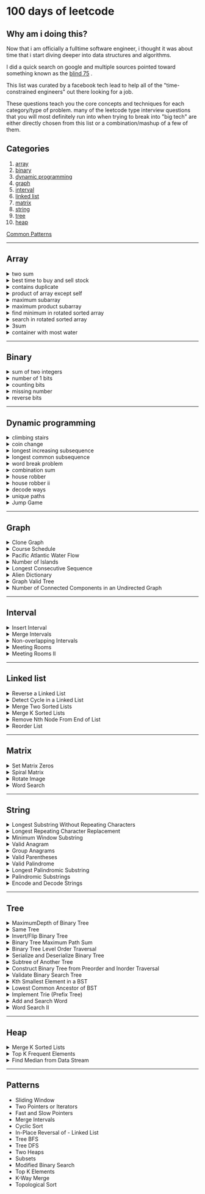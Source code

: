 # 100 days of leetcode

## Why am i doing this?

Now that i am officially a fulltime software engineer, i thought it was about time that i start diving deeper into data structures and algorithms.

I did a quick search on google and multiple sources pointed toward something known as the [blind 75](https://www.teamblind.com/post/new-year-gift---curated-list-of-top-75-leetcode-questions-to-save-your-time-oam1oreu) .

This list was curated by a facebook tech lead to help all of the "time-constrained engineers" out there looking for a job.

These questions teach you the core concepts and techniques for each category/type of problem. many of the leetcode type interview questions that you will most definitely run into when trying to break into "big tech" are either directly chosen from this list or a combination/mashup of a few of them.

## Categories

1. [array](#array)
2. [binary](#binary)
3. [dynamic programming](#dynamic-programming)
4. [graph](#graph)
5. [interval](#interval)
6. [linked list](#linked-list)
7. [matrix](#matrix)
8. [string](#string)
9. [tree](#tree)
10. [heap](#heap)
  
[Common Patterns](#patterns)

<hr>

## Array

<details>
<summary>two sum</summary>

### prompt:

Given an array of integers nums and an integer target, return indices of the two numbers such that they add up to target.

You may assume that each input would have exactly one solution, and you may not use the same element twice.

You can return the answer in any order.

### my solution:

```js
/**
 * @param {number[]} nums
 * @param {number} target
 * @return {number[]}
 */
var twoSum = function (nums, target) {
  //set up results object
  results = {};

  for (let i = 0; i < nums.length; i++) {
    // check to see if complement exists
    let complement = target - nums[i];
    if (results.hasOwnProperty(complement)) {
      return [results[complement], i];
    }
    results[nums[i]] = i;
  }

  return null;
};
```

### notes:

The _hasOwnProperty()_ method returns a boolean indicating whether the object has the specified property as its own property (as opposed to inheriting it).

[link to leetcode](https://leetcode.com/problems/two-sum/)

</details>

<details>
<summary>best time to buy and sell stock</summary>

### prompt:

You are given an array prices where prices[i] is the price of a given stock on the ith day.

You want to maximize your profit by choosing a single day to buy one stock and choosing a different day in the future to sell that stock.

Return the maximum profit you can achieve from this transaction. If you cannot achieve any profit, return 0.

### my solution:

```js
// My initial naive solution timed out.
/**
 * @param {number[]} prices
 * @return {number}
 */
var maxProfit = function (prices) {
  let buyPrice = 0;
  let sellPrice = 0;
  let profit = 0;

  for (let i = 0; i < prices.length; i++) {
    buyPrice = prices[i];
    for (let j = i + 1; j < prices.length; j++) {
      if (prices[j] > buyPrice) {
        sellPrice = prices[j];
        if (sellPrice - buyPrice > profit) {
          profit = sellPrice - buyPrice;
        }
      }
    }
  }
  return profit;
};

// After checking the discussion, I came to this solution.

/**
 * @param {number[]} prices
 * @return {number}
 */
var maxProfit = function (prices) {
  // trying sliding window

  let buy = 0;
  let sell = 1;
  let profit = 0;

  for (let i = 0; i < prices.length - 1; i++) {
    if (prices[sell] - prices[buy] > profit) {
      profit = prices[sell] - prices[buy];
    }

    if (prices[buy] > prices[sell]) {
      buy = sell;
    }
    sell = sell + 1;
  }
  return profit;
};
```

### notes:

The condition to use the sliding window technique is that the problem asks to find the maximum (or minimum) value for a function that calculates the answer repeatedly for a set of ranges from an array.

[link to leetcode](https://leetcode.com/problems/best-time-to-buy-and-sell-stock/)

</details>

<details>
<summary>contains duplicate</summary>

### prompt:

### my solution:

```js
// insert solution here
```

### notes:

[link to leetcode](https://leetcode.com/problems/contains-duplicate/)

</details>

<details>
<summary>product of array except self</summary>

### prompt:

### my solution:

```js
// insert solution here
```

### notes:

[link to leetcode](https://leetcode.com/problems/product-of-array-except-self/)

</details>

<details>
<summary>maximum subarray</summary>

### prompt:

### my solution:

```js
// insert solution here
```

### notes:

[link to leetcode](https://leetcode.com/problems/maximum-subarray/)

</details>

<details>
<summary>maximum product subarray</summary>

### prompt:

### my solution:

```js
// insert solution here
```

### notes:

[link to leetcode](https://leetcode.com/problems/maximum-product-subarray/)

</details>

<details>
<summary>find minimum in rotated sorted array</summary>

### prompt:

### my solution:

```js
// insert solution here
```

### notes:

[link to leetcode](https://leetcode.com/problems/find-minimum-in-rotated-sorted-array/)

</details>

<details>
<summary>search in rotated sorted array</summary>

### prompt:

### my solution:

```js
// insert solution here
```

### notes:

[link to leetcode](https://leetcode.com/problems/search-in-rotated-sorted-array/)

</details>

<details>
<summary>3sum</summary>

### prompt:

### my solution:

```js
// insert solution here
```

### notes:

[link to leetcode](https://leetcode.com/problems/3sum/)

</details>

<details>
<summary>container with most water</summary>

### prompt:

### my solution:

```js
// insert solution here
```

### notes:

[link to leetcode](https://leetcode.com/problems/container-with-most-water/)

</details>

<hr>

## Binary

<details>
<summary>sum of two integers</summary>

### prompt:

### my solution:

```js
// insert solution here
```

### notes:

[link to leetcode](https://leetcode.com/problems/sum-of-two-integers/)

</details>

<details>
<summary>number of 1 bits</summary>

### prompt:

### my solution:

```js
// insert solution here
```

### notes:

[link to leetcode](https://leetcode.com/problems/number-of-1-bits/)

</details>

<details>
<summary>counting bits</summary>

### prompt:

### my solution:

```js
// insert solution here
```

### notes:

[link to leetcode](https://leetcode.com/problems/counting-bits/)

</details>

<details>
<summary>missing number</summary>

### prompt:

### my solution:

```js
// insert solution here
```

### notes:

[link to leetcode](https://leetcode.com/problems/missing-number/)

</details>

<details>
<summary>reverse bits</summary>

### prompt:

### my solution:

```js
// insert solution here
```

### notes:

[link to leetcode](https://leetcode.com/problems/reverse-bits/)

</details>

<hr>

## Dynamic programming

<details>
<summary>climbing stairs</summary>

### prompt:

### my solution:

```js
// insert solution here
```

### notes:

[link to leetcode](https://leetcode.com/problems/climbing-stairs/)

</details>

<details>
<summary>coin change</summary>

### prompt:

### my solution:

```js
// insert solution here
```

### notes:

[link to leetcode](https://leetcode.com/problems/coin-change/)

</details>

<details>
<summary>longest increasing subsequence</summary>

### prompt:

### my solution:

```js
// insert solution here
```

### notes:

[link to leetcode](https://leetcode.com/problems/longest-increasing-subsequence/)

</details>

<details>
<summary>longest common subsequence</summary>

### prompt:

### my solution:

```js
// insert solution here
```

### notes:

[link to leetcode]()

</details>

<details>
<summary>word break problem</summary>

### prompt:

### my solution:

```js
// insert solution here
```

### notes:

[link to leetcode](https://leetcode.com/problems/word-break/)

</details>

<details>
<summary>combination sum</summary>

### prompt:

### my solution:

```js
// insert solution here
```

### notes:

[link to leetcode](https://leetcode.com/problems/combination-sum-iv/)

</details>

<details>
<summary>house robber</summary>

### prompt:

### my solution:

```js
// insert solution here
```

### notes:

[link to leetcode](https://leetcode.com/problems/house-robber/)

</details>

<details>
<summary>house robber ii</summary>

### prompt:

### my solution:

```js
// insert solution here
```

### notes:

[link to leetcode](https://leetcode.com/problems/house-robber-ii/)

</details>

<details>
<summary>decode ways</summary>

### prompt:

### my solution:

```js
// insert solution here
```

### notes:

[link to leetcode](https://leetcode.com/problems/decode-ways/)

</details>

<details>
<summary>unique paths</summary>

### prompt:

### my solution:

```js
// insert solution here
```

### notes:

[link to leetcode](https://leetcode.com/problems/unique-paths/)

</details>

<details>
<summary>Jump Game</summary>

### prompt:

### my solution:

```js
// insert solution here
```

### notes:

[link to leetcode](https://leetcode.com/problems/jump-game/)

</details>

<hr>

## Graph

<details>
<summary>Clone Graph</summary>

### prompt:

### my solution:

```js
// insert solution here
```

### notes:

[link to leetcode](https://leetcode.com/problems/clone-graph/)

</details>

<details>
<summary>Course Schedule</summary>

### prompt:

### my solution:

```js
// insert solution here
```

### notes:

[link to leetcode](https://leetcode.com/problems/course-schedule/)

</details>

<details>
<summary>Pacific Atlantic Water Flow</summary>

### prompt:

### my solution:

```js
// insert solution here
```

### notes:

[link to leetcode](https://leetcode.com/problems/pacific-atlantic-water-flow/)

</details>

<details>
<summary>Number of Islands</summary>

### prompt:

### my solution:

```js
// insert solution here
```

### notes:

[link to leetcode](https://leetcode.com/problems/number-of-islands/)

</details>

<details>
<summary>Longest Consecutive Sequence</summary>

### prompt:

### my solution:

```js
// insert solution here
```

### notes:

[link to leetcode](https://leetcode.com/problems/longest-consecutive-sequence/)

</details>

<details>
<summary>Alien Dictionary</summary>

### prompt:

### my solution:

```js
// insert solution here
```

### notes:

[link to leetcode](https://leetcode.com/problems/alien-dictionary/)

</details>

<details>
<summary>Graph Valid Tree</summary>

### prompt:

### my solution:

```js
// insert solution here
```

### notes:

[link to leetcode](https://leetcode.com/problems/graph-valid-tree/)

</details>

<details>
<summary>Number of Connected Components in an Undirected Graph</summary>

### prompt:

### my solution:

```js
// insert solution here
```

### notes:

[link to leetcode](https://leetcode.com/problems/number-of-connected-components-in-an-undirected-graph/)

</details>

<hr>

## Interval

<details>
<summary>Insert Interval</summary>

### prompt:

### my solution:

```js
// insert solution here
```

### notes:

[link to leetcode](https://leetcode.com/problems/insert-interval/)

</details>

<details>
<summary>Merge Intervals</summary>

### prompt:

### my solution:

```js
// insert solution here
```

### notes:

[link to leetcode](https://leetcode.com/problems/merge-intervals/)

</details>

<details>
<summary>Non-overlapping Intervals</summary>

### prompt:

### my solution:

```js
// insert solution here
```

### notes:

[link to leetcode](https://leetcode.com/problems/non-overlapping-intervals/)

</details>

<details>
<summary>Meeting Rooms</summary>

### prompt:

### my solution:

```js
// insert solution here
```

### notes:

[link to leetcode](https://leetcode.com/problems/meeting-rooms/)

</details>

<details>
<summary>Meeting Rooms II</summary>

### prompt:

### my solution:

```js
// insert solution here
```

### notes:

[link to leetcode](https://leetcode.com/problems/meeting-rooms-ii/)

</details>

<hr>

## Linked list

<details>
<summary>Reverse a Linked List</summary>

### prompt:

### my solution:

```js
// insert solution here
```

### notes:

[link to leetcode](https://leetcode.com/problems/reverse-linked-list/)

</details>

<details>
<summary>Detect Cycle in a Linked List</summary>

### prompt:

### my solution:

```js
// insert solution here
```

### notes:

[link to leetcode](https://leetcode.com/problems/linked-list-cycle/)

</details>

<details>
<summary>Merge Two Sorted Lists</summary>

### prompt:

### my solution:

```js
// insert solution here
```

### notes:

[link to leetcode](https://leetcode.com/problems/merge-two-sorted-lists/)

</details>

<details>
<summary>Merge K Sorted Lists</summary>

### prompt:

### my solution:

```js
// insert solution here
```

### notes:

[link to leetcode](https://leetcode.com/problems/merge-k-sorted-lists/)

</details>

<details>
<summary>Remove Nth Node From End of List </summary>

### prompt:

### my solution:

```js
// insert solution here
```

### notes:

[link to leetcode](https://leetcode.com/problems/remove-nth-node-from-end-of-list/)

</details>

<details>
<summary>Reorder List</summary>

### prompt:

### my solution:

```js
// insert solution here
```

### notes:

[link to leetcode](https://leetcode.com/problems/reorder-list/)

</details>

<hr>

## Matrix

<details>
<summary>Set Matrix Zeros</summary>

### prompt:

### my solution:

```js
// insert solution here
```

### notes:

[link to leetcode](https://leetcode.com/problems/set-matrix-zeroes/)

</details>

<details>
<summary>Spiral Matrix</summary>

### prompt:

### my solution:

```js
// insert solution here
```

### notes:

[link to leetcode](https://leetcode.com/problems/spiral-matrix/)

</details>

<details>
<summary>Rotate Image</summary>

### prompt:

### my solution:

```js
// insert solution here
```

### notes:

[link to leetcode](https://leetcode.com/problems/rotate-image/)

</details>

<details>
<summary>Word Search</summary>

### prompt:

### my solution:

```js
// insert solution here
```

### notes:

[link to leetcode](https://leetcode.com/problems/word-search/)

</details>

<hr>

## String

<details>
<summary>Longest Substring Without Repeating Characters</summary>

### prompt:

### my solution:

```js
// insert solution here
```

### notes:

[link to leetcode](https://leetcode.com/problems/longest-substring-without-repeating-characters/)

</details>

<details>
<summary>Longest Repeating Character Replacement</summary>

### prompt:

### my solution:

```js
// insert solution here
```

### notes:

[link to leetcode](https://leetcode.com/problems/longest-repeating-character-replacement/)

</details>

<details>
<summary>Minimum Window Substring</summary>

### prompt:

### my solution:

```js
// insert solution here
```

### notes:

[link to leetcode](https://leetcode.com/problems/minimum-window-substring/)

</details>

<details>
<summary>Valid Anagram</summary>

### prompt:

### my solution:

```js
// insert solution here
```

### notes:

[link to leetcode](https://leetcode.com/problems/valid-anagram/)

</details>

<details>
<summary>Group Anagrams</summary>

### prompt:

### my solution:

```js
// insert solution here
```

### notes:

[link to leetcode](https://leetcode.com/problems/group-anagrams/)

</details>

<details>
<summary>Valid Parentheses</summary>

### prompt:

### my solution:

```js
// insert solution here
```

### notes:

[link to leetcode](https://leetcode.com/problems/valid-parentheses/)

</details>

<details>
<summary>Valid Palindrome</summary>

### prompt:

### my solution:

```js
// insert solution here
```

### notes:

[link to leetcode](https://leetcode.com/problems/valid-palindrome/)

</details>

<details>
<summary>Longest Palindromic Substring</summary>

### prompt:

### my solution:

```js
// insert solution here
```

### notes:

[link to leetcode](https://leetcode.com/problems/longest-palindromic-substring/)

</details>

<details>
<summary>Palindromic Substrings</summary>

### prompt:

### my solution:

```js
// insert solution here
```

### notes:

[link to leetcode](https://leetcode.com/problems/palindromic-substrings/)

</details>

<details>
<summary>Encode and Decode Strings</summary>

### prompt:

### my solution:

```js
// insert solution here
```

### notes:

[link to leetcode](https://leetcode.com/problems/encode-and-decode-strings/)

</details>

<hr>

## Tree

<details>
<summary>MaximumDepth of Binary Tree</summary>

### prompt:

### my solution:

```js
// insert solution here
```

### notes:

[link to leetcode](https://leetcode.com/problems/maximum-depth-of-binary-tree/)

</details>

<details>
<summary>Same Tree</summary>

### prompt:

### my solution:

```js
// insert solution here
```

### notes:

[link to leetcode](https://leetcode.com/problems/same-tree/)

</details>

<details>
<summary>Invert/Flip Binary Tree</summary>

### prompt:

### my solution:

```js
// insert solution here
```

### notes:

[link to leetcode](https://leetcode.com/problems/invert-binary-tree/)

</details>

<details>
<summary>Binary Tree Maximum Path Sum</summary>

### prompt:

### my solution:

```js
// insert solution here
```

### notes:

[link to leetcode](https://leetcode.com/problems/binary-tree-maximum-path-sum/)

</details>

<details>
<summary>Binary Tree Level Order Traversal</summary>

### prompt:

### my solution:

```js
// insert solution here
```

### notes:

[link to leetcode](https://leetcode.com/problems/binary-tree-level-order-traversal/)

</details>

<details>
<summary>Serialize and Deserialize Binary Tree</summary>

### prompt:

### my solution:

```js
// insert solution here
```

### notes:

[link to leetcode](https://leetcode.com/problems/serialize-and-deserialize-binary-tree/)

</details>

<details>
<summary>Subtree of Another Tree</summary>

### prompt:

### my solution:

```js
// insert solution here
```

### notes:

[link to leetcode](https://leetcode.com/problems/subtree-of-another-tree/)

</details>

<details>
<summary>Construct Binary Tree from Preorder and Inorder Traversal</summary>

### prompt:

### my solution:

```js
// insert solution here
```

### notes:

[link to leetcode](https://leetcode.com/problems/construct-binary-tree-from-preorder-and-inorder-traversal/)

</details>

<details>
<summary>Validate Binary Search Tree</summary>

### prompt:

### my solution:

```js
// insert solution here
```

### notes:

[link to leetcode](https://leetcode.com/problems/validate-binary-search-tree/)

</details>

<details>
<summary>Kth Smallest Element in a BST</summary>

### prompt:

### my solution:

```js
// insert solution here
```

### notes:

[link to leetcode](https://leetcode.com/problems/kth-smallest-element-in-a-bst/)

</details>

<details>
<summary>Lowest Common Ancestor of BST</summary>

### prompt:

### my solution:

```js
// insert solution here
```

### notes:

[link to leetcode](https://leetcode.com/problems/lowest-common-ancestor-of-a-binary-search-tree/)

</details>

<details>
<summary>Implement Trie (Prefix Tree)</summary>

### prompt:

### my solution:

```js
// insert solution here
```

### notes:

[link to leetcode](https://leetcode.com/problems/implement-trie-prefix-tree/)

</details>

<details>
<summary>Add and Search Word</summary>

### prompt:

### my solution:

```js
// insert solution here
```

### notes:

[link to leetcode](https://leetcode.com/problems/add-and-search-word-data-structure-design/)

</details>

<details>
<summary>Word Search II</summary>

### prompt:

### my solution:

```js
// insert solution here
```

### notes:

[link to leetcode](https://leetcode.com/problems/word-search-ii/)

</details>

<hr>

## Heap

<details>
<summary>Merge K Sorted Lists</summary>

### prompt:

### my solution:

```js
// insert solution here
```

### notes:

[link to leetcode](https://leetcode.com/problems/merge-k-sorted-lists/)

</details>

<details>
<summary>Top K Frequent Elements</summary>

### prompt:

### my solution:

```js
// insert solution here
```

### notes:

[link to leetcode](https://leetcode.com/problems/top-k-frequent-elements/)

</details>

<details>
<summary>Find Median from Data Stream</summary>

### prompt:

### my solution:

```js
// insert solution here
```

### notes:

[link to leetcode](https://leetcode.com/problems/find-median-from-data-stream/)

</details>
  
<hr>

## Patterns  
- Sliding Window
- Two Pointers or Iterators
- Fast and Slow Pointers
- Merge Intervals
- Cyclic Sort
- In-Place Reversal of - Linked List
- Tree BFS
- Tree DFS
- Two Heaps
- Subsets
- Modified Binary Search
- Top K Elements
- K-Way Merge 
- Topological Sort
